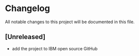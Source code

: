 # Changelog

All notable changes to this project will be documented in this file.

## [Unreleased]

- add the project to IBM open source GitHub

[//]: # (## [0.0.1] - 2019-02-15)

[//]: # (### Changed)

[//]: # (- Added a changelog)

[//]: # ([unreleased]: https://github.com/ibm/repo-template/compare/v0.0.1...HEAD)

[//]: # ([0.0.1]: https://github.com/ibm/repo-template/releases/tag/v0.0.1)
